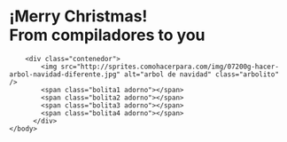 <!DOCTYPE html>
<html>
    <head>
        <title>Compialdores</title>
        <link rel="stylesheet" href="main.css" type="text/css">
    </head>
    <body>
        <h1 class="mio">¡Merry Christmas! <br>
        From compiladores to you</h1>

        <div class="contenedor">
            <img src="http://sprites.comohacerpara.com/img/07200g-hacer-arbol-navidad-diferente.jpg" alt="arbol de navidad" class="arbolito" />
            <span class="bolita1 adorno"></span>
            <span class="bolita2 adorno"></span>
            <span class="bolita3 adorno"></span>
            <span class="bolita4 adorno"></span>
          </div>
    </body>
</html>

